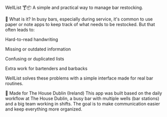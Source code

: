 WellList 🍸📦
A simple and practical way to manage bar restocking.

🧾 What is it?
In busy bars, especially during service, it's common to use paper or note apps to keep track of what needs to be restocked. But that often leads to:

Hard-to-read handwriting

Missing or outdated information

Confusing or duplicated lists

Extra work for bartenders and barbacks

WellList solves these problems with a simple interface made for real bar routines.

🍹 Made for The House Dublin (Ireland)
This app was built based on the daily workflow at The House Dublin, a busy bar with multiple wells (bar stations) and a big team working in shifts.
The goal is to make communication easier and keep everything more organized.

